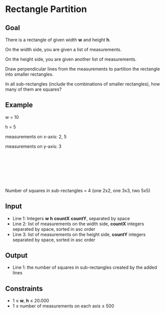 # Rectangle Partition

## Goal

There is a rectangle of given width **w** and height **h**.

On the width side, you are given a list of measurements.

On the height side, you are given another list of measurements.

Draw perpendicular lines from the measurements to partition the rectangle into
smaller rectangles.

In all sub-rectangles (include the combinations of smaller rectangles), how
many of them are squares?

## Example

w = 10

h = 5

measurements on x-axis: 2, 5

measurements on y-axis: 3

<pre style="color:#FFFFFF">
   ___2______5__________
  |   |      |          |
  |   |      |          |
 3|___|______|__________|
  |   |      |          |
  |___|______|__________|
</pre>

Number of squares in sub-rectangles = 4 (one 2x2, one 3x3, two 5x5)

## Input

-   Line 1: Integers **w** **h** **countX** **countY**, separated by space
-   Line 2: list of measurements on the width side, **countX** integers
    separated by space, sorted in asc order
-   Line 3: list of measurements on the height side, **countY** integers
    separated by space, sorted in asc order

## Output

-   Line 1: the number of squares in sub-rectangles created by the added lines

## Constraints

-   1 &leq; **w**, **h** &leq; 20.000
-   1 &leq; number of measurements on each axis &leq; 500
